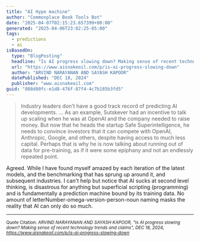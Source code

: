 ```yaml
---
title: "AI Hype machine"
author: "Commonplace Book Tools Bot"
date: "2025-04-07T02:15:23.657399+00:00"
generated: "2025-04-06T23:02:25-05:00"
tags:
  - predictions
  - ai
isBasedOn:
  type: "BlogPosting"
  headline: "Is AI progress slowing down? Making sense of recent technology trends and claims"
  url: "https://www.aisnakeoil.com/p/is-ai-progress-slowing-down"
  author: "ARVIND NARAYANAN AND SAYASH KAPOOR"
  datePublished: "DEC 18, 2024"
  publisher: "www.aisnakeoil.com"
guid: "808d80fc-e1d8-476f-87f4-4c7b185b3fd5"
---
```


> Industry leaders don’t have a good track record of predicting AI developments. ... As an example, Sutskever had an incentive to talk up scaling when he was at OpenAI and the company needed to raise money. But now that he heads the startup Safe Superintelligence, he needs to convince investors that it can compete with OpenAI, Anthropic, Google, and others, despite having access to much less capital. Perhaps that is why he is now talking about running out of data for pre-training, as if it were some epiphany and not an endlessly repeated point.

Agreed. While I have found myself amazed by each iteration of the latest models, and the benchmarking that has sprung up around it, and subsequent industries. I can't help but notice that AI sucks at second level thinking, is disastrous for anything but superficial scripting (programming) and is fundamentally a prediction machine bound by its training data. No amount of letterNumber-omega-version-person-noun naming masks the reality that AI can only do so much.

---

<sub>Quote Citation: <cite>ARVIND NARAYANAN AND SAYASH KAPOOR, "Is AI progress slowing down? Making sense of recent technology trends and claims", DEC 18, 2024, <a href="https://www.aisnakeoil.com/p/is-ai-progress-slowing-down">https://www.aisnakeoil.com/p/is-ai-progress-slowing-down</a></cite></sub>